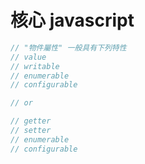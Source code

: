 # 核心 javascript

```js
// "物件屬性" 一般具有下列特性
// value
// writable
// enumerable
// configurable

// or

// getter
// setter
// enumerable
// configurable
```


